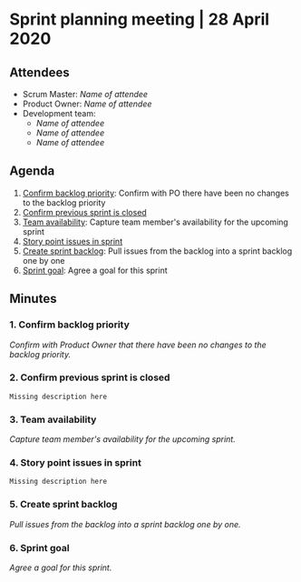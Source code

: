 # Sprint planning meeting | 28 April 2020

## Attendees

* Scrum Master: *Name of attendee*
* Product Owner: *Name of attendee*
* Development team:
  * *Name of attendee*
  * *Name of attendee*
  * *Name of attendee*

## Agenda

1. [Confirm backlog priority](#1-confirm-backlog-priority): Confirm with PO there have been no changes to the backlog priority
2. [Confirm previous sprint is closed](#2-confirm-previous-sprint-is-closed)
3. [Team availability](#3-team-availability): Capture team member's availability for the upcoming sprint
4. [Story point issues in sprint](#4-story-point-issues-in-sprint)
5. [Create sprint backlog](#5-create-sprint-backlog): Pull issues from the backlog into a sprint backlog one by one
6. [Sprint goal](#6-sprint-goal): Agree a goal for this sprint

## Minutes

### 1. Confirm backlog priority

*Confirm with Product Owner that there have been no changes to the backlog priority.*

### 2. Confirm previous sprint is closed

`Missing description here`

### 3. Team availability

*Capture team member's availability for the upcoming sprint.*

### 4. Story point issues in sprint

`Missing description here`

### 5. Create sprint backlog

*Pull issues from the backlog into a sprint backlog one by one.*

### 6. Sprint goal

*Agree a goal for this sprint.*

